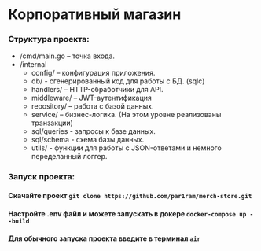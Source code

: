 # Корпоративный магазин

### Структура проекта:

- /cmd/main.go – точка входа.
- /internal
  - config/ – конфигурация приложения.
  - db/ - сгенерированный код для работы с БД. (sqlc)
  - handlers/ – HTTP-обработчики для API.
  - middleware/ – JWT-аутентификация
  - repository/ – работа с базой данных.
  - service/ – бизнес-логика. (На этом уровне реализованы транзакции)
  - sql/queries - запросы к базе данных.
  - sql/schema - схема базы данных.
  - utils/ - функции для работы с JSON-ответами и немного переделанный логгер.


### Запуск проекта:

#### Скачайте проект `git clone https://github.com/par1ram/merch-store.git`
#### Настройте .env файл и можете запускать в докере `docker-compose up --build`
#### Для обычного запуска проекта введите в терминал `air`
